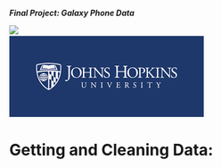 ***Final Project: Galaxy Phone Data***  

<html>
<img src="https://lever-client-logos.s3.amazonaws.com/coursera-150x35.png"></img><br>
<img src="jhulogo.png"></img> 
<h1> Getting and Cleaning Data: </h1>
<br></br>
</html>
